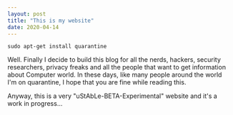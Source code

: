 ```yaml
---
layout: post
title: "This is my website"
date: 2020-04-14
---
```


`sudo apt-get install quarantine`

Well. Finally I decide to build this blog for all the nerds, hackers, security researchers, privacy freaks and all the people that want to get information about Computer world.
In these days, like many people around the world I'm on quarantine, I hope that you are fine while reading this.

Anyway, this is a very "uStAbLe-BETA-Experimental" website and it's a work in progress...
